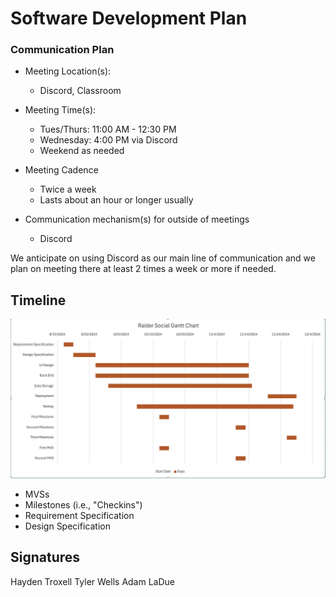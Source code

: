 # Software Development Plan

### Communication Plan
* Meeting Location(s):
  - Discord, Classroom
* Meeting Time(s):
  - Tues/Thurs: 11:00 AM - 12:30 PM
  - Wednesday: 4:00 PM via Discord
  - Weekend as needed
* Meeting Cadence
  - Twice a week
  - Lasts about an hour or longer usually

* Communication mechanism(s) for outside of meetings
  - Discord

We anticipate on using Discord as our main line of communication and we plan on meeting there at least 2 times a week or more if needed.

## Timeline
![gantt](../assets/gantt-chart.png)
  * MVSs
  * Milestones (i.e., "Checkins")
  * Requirement Specification
  * Design Specification

## Signatures
Hayden Troxell
Tyler Wells
Adam LaDue
